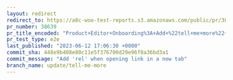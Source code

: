 ```yaml
---
layout: redirect
redirect_to: https://a8c-woo-test-reports.s3.amazonaws.com/public/pr/38639/e2e/index.html
pr_number: 38639
pr_title_encoded: "Product+Editor+Onboarding%3A+Add+%22tell+me+more%22+button+to+wc.com+page"
pr_test_type: e2e
last_published: "2023-06-12 17:06:30 +0000"
commit_sha: 448e9b408e80c11e5f376700d29e96f8a36bd3a1
commit_message: "Add 'rel' when opening link in a new tab"
branch_name: update/tell-me-more
---
```

